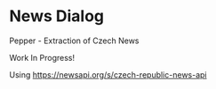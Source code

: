 # News Dialog

Pepper - Extraction of Czech News

Work In Progress!

Using https://newsapi.org/s/czech-republic-news-api